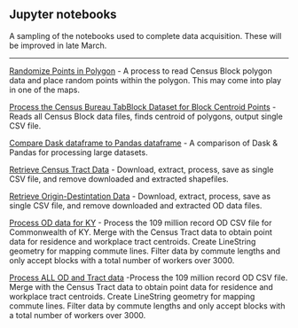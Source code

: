 ## Jupyter notebooks
A sampling of the notebooks used to complete data acquisition.  These will be improved in late March.
****

[Randomize Points in Polygon](points_within_polygons.ipynb) - A process to read Census Block polygon data and place random points within the polygon. This may come into play in one of the maps.   

[Process the Census Bureau TabBlock Dataset for Block Centroid Points](block_polygons_centroids.ipynb) - Reads all Census Block data files, finds centroid of polygons, output single CSV file.   

[Compare Dask dataframe to Pandas dataframe](compare_dask_pandas.ipynb) - A comparison of Dask & Pandas for processing large datasets.  

[Retrieve Census Tract Data](get_census_tracts.ipynb) - Download, extract, process, save as single CSV file, and remove downloaded and extracted shapefiles.  

[Retrieve Origin-Destintation Data](get_od_data.ipynb) - Download, extract, process, save as single CSV file, and remove downloaded and extracted OD data files.  

[Process OD data for KY](od_data_tracts_ky.ipynb) - Process the 109 million record OD CSV file for Commonwealth of KY.  Merge with the Census Tract data to obtain point data for residence and workplace tract centroids. Create LineString geometry for mapping commute lines. Filter data by commute lengths and only accept blocks with a total number of workers over 3000.

[Process ALL OD and Tract data](od_data_chunkd_test.ipynb) -Process the 109 million record OD CSV file.  Merge with the Census Tract data to obtain point data for residence and workplace tract centroids. Create LineString geometry for mapping commute lines. Filter data by commute lengths and only accept blocks with a total number of workers over 3000.